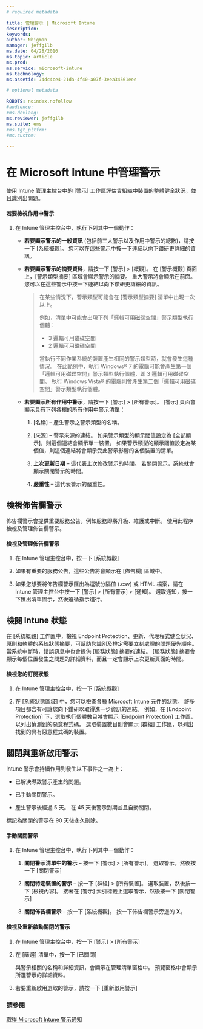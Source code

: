 ```yaml
---
# required metadata

title: 管理警示 | Microsoft Intune
description:
keywords:
author: Nbigman
manager: jeffgilb
ms.date: 04/28/2016
ms.topic: article
ms.prod:
ms.service: microsoft-intune
ms.technology:
ms.assetid: 74dc4ce4-21da-4f40-a07f-3eea34561eee

# optional metadata

ROBOTS: noindex,nofollow
#audience:
#ms.devlang:
ms.reviewer: jeffgilb
ms.suite: ems
#ms.tgt_pltfrm:
#ms.custom:

---
```


# 在 Microsoft Intune 中管理警示
使用 Intune 管理主控台中的 [警示] 工作區評估貴組織中裝置的整體健全狀況，並且識別出問題。

#### 若要檢視作用中警示

1.  在 Intune 管理主控台中，執行下列其中一個動作：

    -   **若要顯示警示的一般資訊** (包括前三大警示以及作用中警示的總數)，請按一下 [系統概觀]。 您可以在這些警示中按一下連結以向下鑽研更詳細的資訊。

    -   **若要顯示警示的摘要資料**，請按一下 [警示] &gt; [概觀]。 在 [警示概觀] 頁面上，[警示類型摘要] 區域會顯示警示的摘要。 重大警示將會顯示在前面。 您可以在這些警示中按一下連結以向下鑽研更詳細的資訊。

        > 在某些情況下，警示類型可能會在 [警示類型摘要] 清單中出現一次以上。
        > 
        > 例如，清單中可能會出現下列「邏輯可用磁碟空間」警示類型執行個體：
        > 
        > -   3 邏輯可用磁碟空間
        > -   2 邏輯可用磁碟空間
        > 
        > 當執行不同作業系統的裝置產生相同的警示類型時，就會發生這種情況。 在此範例中，執行 Windows® 7 的電腦可能會產生第一個「邏輯可用磁碟空間」警示類型執行個體，即 3 邏輯可用磁碟空間。 執行 Windows Vista® 的電腦則會產生第二個「邏輯可用磁碟空間」警示類型執行個體。

    -   **若要顯示所有作用中警示**，請按一下 [警示] &gt; [所有警示]。 [警示] 頁面會顯示具有下列各欄的所有作用中警示清單：

        1.  [名稱] – 產生警示之警示類型的名稱。

        2.  [來源] – 警示來源的連結。 如果警示類型的顯示閾值設定為 [全部顯示]，則這個連結會顯示單一裝置。 如果警示類型的顯示閾值設定為某個值，則這個連結將會顯示受此警示影響的各個裝置的清單。

        3.  **上次更新日期** – 這代表上次修改警示的時間。 若關閉警示，系統就會顯示關閉警示的時間。

        4.  **嚴重性** – 這代表警示的嚴重性。

## 檢視佈告欄警示
佈告欄警示會提供重要服務公告，例如服務即將升級、維護或中斷。 使用此程序檢視及管理佈告欄警示。

#### 檢視及管理佈告欄警示

1.  在 Intune 管理主控台中，按一下 [系統概觀]

2.  如果有重要的服務公告，這些公告將會顯示在 [佈告欄] 區域中。

3.  如果您想要將佈告欄警示匯出為逗號分隔值 (.csv) 或 HTML 檔案，請在 Intune 管理主控台中按一下 [警示] &gt; [所有警示] &gt; [通知]。 選取通知，按一下匯出清單圖示，然後遵循指示進行。

## 檢閱 Intune 狀態
在 [系統概觀] 工作區中，檢視 Endpoint Protection、更新、代理程式健全狀況、原則和軟體的系統狀態摘要，可幫助您識別及排定需要立刻處理的問題優先順序。 當系統中斷時，錯誤訊息中也會提供 [服務狀態] 摘要的連結。 [服務狀態] 摘要會顯示每個位置發生之問題的詳細資料，而且一定會顯示上次更新頁面的時間。

#### 檢視您的訂閱狀態

1.  在 Intune 管理主控台中，按一下 [系統概觀]

2.  在 [系統狀態區域] 中，您可以檢查各種 Microsoft Intune 元件的狀態。 許多項目都含有可讓您向下鑽研以取得進一步資訊的連結。 例如，在 [Endpoint Protection] 下，選取執行個體數目將會顯示 [Endpoint Protection] 工作區，以列出偵測到的惡意程式碼。 選取裝置數目則會顯示 [群組] 工作區，以列出找到的具有惡意程式碼的裝置。

## 關閉與重新啟用警示
Intune 警示會持續作用到發生以下事件之一為止：

-   已解決導致警示產生的問題。

-   已手動關閉警示。

-   產生警示後經過 5 天。 在 45 天後警示到期並且自動關閉。

標記為關閉的警示在 90 天後永久刪除。

#### 手動關閉警示

1.  在 Intune 管理主控台中，執行下列其中一個動作：

    1.  **關閉警示清單中的警示** – 按一下 [警示] &gt; [所有警示]。 選取警示，然後按一下 [關閉警示]

    2.  **關閉特定裝置的警示** – 按一下 [群組] &gt; [所有裝置]。 選取裝置，然後按一下 [檢視內容]。 接著在 [警示] 索引標籤上選取警示，然後按一下 [關閉警示]

    3.  **關閉佈告欄警示** – 按一下 [系統概觀]。 按一下佈告欄警示旁邊的 **X**。

#### 檢視及重新啟動關閉的警示

1.  在 Intune 管理主控台中，按一下 [警示] &gt; [所有警示]

2.  在 [篩選] 清單中，按一下 [已關閉]

    與警示相關的名稱和詳細資訊，會顯示在管理清單窗格中。 預覽窗格中會顯示所選警示的詳細資料。

3.  若要重新啟用選取的警示，請按一下 [重新啟用警示]

### 請參閱
[取得 Microsoft Intune 警示通知](get-notified-by-microsoft-intune-alerts.md)



<!--HONumber=May16_HO2-->


